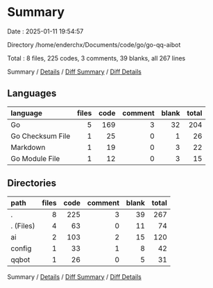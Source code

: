 # Summary

Date : 2025-01-11 19:54:57

Directory /home/enderchx/Documents/code/go/go-qq-aibot

Total : 8 files,  225 codes, 3 comments, 39 blanks, all 267 lines

Summary / [Details](details.md) / [Diff Summary](diff.md) / [Diff Details](diff-details.md)

## Languages
| language | files | code | comment | blank | total |
| :--- | ---: | ---: | ---: | ---: | ---: |
| Go | 5 | 169 | 3 | 32 | 204 |
| Go Checksum File | 1 | 25 | 0 | 1 | 26 |
| Markdown | 1 | 19 | 0 | 3 | 22 |
| Go Module File | 1 | 12 | 0 | 3 | 15 |

## Directories
| path | files | code | comment | blank | total |
| :--- | ---: | ---: | ---: | ---: | ---: |
| . | 8 | 225 | 3 | 39 | 267 |
| . (Files) | 4 | 63 | 0 | 11 | 74 |
| ai | 2 | 103 | 2 | 15 | 120 |
| config | 1 | 33 | 1 | 8 | 42 |
| qqbot | 1 | 26 | 0 | 5 | 31 |

Summary / [Details](details.md) / [Diff Summary](diff.md) / [Diff Details](diff-details.md)